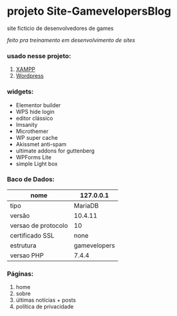 # projeto Site-GamevelopersBlog
site ficticio de desenvolvedores de games
 
*feito pra treinamento em desenvolvimento de sites*
### usado nesse projeto:
1. [XAMPP](https://www.apachefriends.org/pt_br/index.html)
2. [Wordpress](https://wordpress.org/)
### widgets:
* Elementor builder
* WPS hide login
* editor clássico
* Imsanity
* Microthemer
* WP super cache
* Akissmet anti-spam
* ultimate addons for guttenberg
* WPForms Lite
* simple Light box
### Baco de Dados:

| nome               | 127.0.0.1    |
|--------------------|--------------|
| tipo               |    MariaDB   |
| versão             |    10.4.11   |
| versao de protocolo|         10   |
| certificado SSL    |       none   |
| estrutura          | gamevelopers |
| versao PHP         |        7.4.4 |

### Páginas:
1. home
2. sobre
3. últimas notícias + posts
4. política de privacidade
